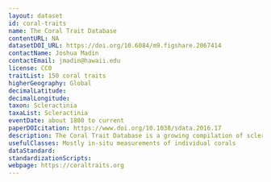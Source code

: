 ```yaml
---
layout: dataset
id: coral-traits
name: The Coral Trait Database
contentURL: NA
datasetDOI_URL: https://doi.org/10.6084/m9.figshare.2067414
contactName: Joshua Madin
contactEmail: jmadin@hawaii.edu
license: CC0
traitList: 150 coral traits
higherGeography: Global
decimalLatitude:
decimalLongitude:
taxon: Scleractinia
taxaList: Scleractinia
eventDate: about 1800 to current
paperDOIcitation: https://www.doi.org/10.1038/sdata.2016.17
description: The Coral Trait Database is a growing compilation of scleractinian coral life history trait, phylogenetic and biogeographic data. As of today, there are 68494 coral observations with 106462 trait entries of 158 traits for 1548 coral species in the database. Most of these entries are for shallow-water, reef-building species.
usefulClasses: Mostly in-situ measurements of individual corals
dataStandard: 
standardizationScripts: 
webpage: https://coraltraits.org
---
```

